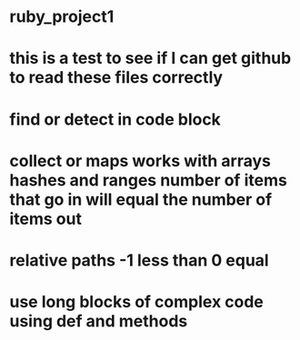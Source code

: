 # ruby_project1
# this is a test to see if I can get github to read these files correctly 
# find or detect in code block 
# collect or maps works with arrays hashes and ranges number of items that go in will equal the number of items out 
# relative paths -1 less than 0 equal 
# use long blocks of complex code using def and methods
